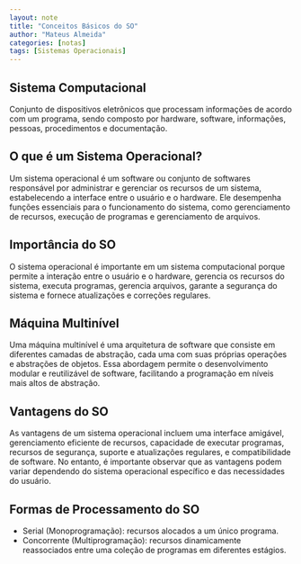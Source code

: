 ```yaml
---
layout: note
title: "Conceitos Básicos do SO"
author: "Mateus Almeida"
categories: [notas]
tags: [Sistemas Operacionais]
---
```


## Sistema Computacional
Conjunto de dispositivos eletrônicos que processam informações de acordo com um programa, sendo composto por hardware, software, informações, pessoas, procedimentos e documentação.

## O que é um Sistema Operacional?
Um sistema operacional é um software ou conjunto de softwares responsável por administrar e gerenciar os recursos de um sistema, estabelecendo a interface entre o usuário e o hardware. Ele desempenha funções essenciais para o funcionamento do sistema, como gerenciamento de recursos, execução de programas e gerenciamento de arquivos.

## Importância do SO
O sistema operacional é importante em um sistema computacional porque permite a interação entre o usuário e o hardware, gerencia os recursos do sistema, executa programas, gerencia arquivos, garante a segurança do sistema e fornece atualizações e correções regulares.

## Máquina Multinível
Uma máquina multinível é uma arquitetura de software que consiste em diferentes camadas de abstração, cada uma com suas próprias operações e abstrações de objetos. Essa abordagem permite o desenvolvimento modular e reutilizável de software, facilitando a programação em níveis mais altos de abstração.

## Vantagens do SO
As vantagens de um sistema operacional incluem uma interface amigável, gerenciamento eficiente de recursos, capacidade de executar programas, recursos de segurança, suporte e atualizações regulares, e compatibilidade de software. No entanto, é importante observar que as vantagens podem variar dependendo do sistema operacional específico e das necessidades do usuário.

## Formas de Processamento do SO
- Serial (Monoprogramação): recursos alocados a um único programa.
- Concorrente (Multiprogramação): recursos dinamicamente reassociados entre uma coleção de programas em diferentes estágios.